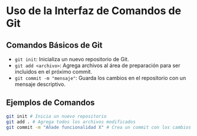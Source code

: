 # Uso de la Interfaz de Comandos de Git

## Comandos Básicos de Git

- `git init`: Inicializa un nuevo repositorio de Git.
- `git add <archivo>`: Agrega archivos al área de preparación para ser incluidos en el próximo commit.
- `git commit -m "mensaje"`: Guarda los cambios en el repositorio con un mensaje descriptivo.

## Ejemplos de Comandos

```bash
git init # Inicia un nuevo repositorio
git add . # Agrega todos los archivos modificados
git commit -m "Añade funcionalidad X" # Crea un commit con los cambios
